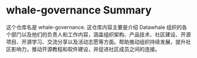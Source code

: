 # whale-governance Summary

这个仓库名是 whale-governance. 这仓库内容主要是介绍 Datawhale 组织的各个部门以及他们的负责人和工作内容，涵盖组织架构、产品技术、社区建设、开源项目、开源学习、交流分享以及活动志愿等方面。帮助推动组织持续发展，提升社区影响力，推动开源教程和软件建设，并促进社区成员之间的连接。